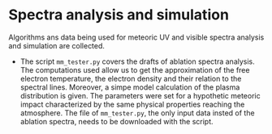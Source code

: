 # Spectra analysis and simulation
Algorithms ans data being used for meteoric UV and visible spectra analysis and simulation are collected.
* The script `mm_tester.py` covers the drafts of ablation spectra analysis. The computations used allow us to get the approximation of the free electron temperature, the electron density and their relation to the spectral lines.
Moreover, a simpe model calculation of the plasma distribution is given. The parameters were set for a hypothetic meteoric impact characterized by the same physical properties reaching the atmosphere. The file of `mm_tester.py`, the only input data insted of the ablation spectra, needs to be downloaded with the script.
